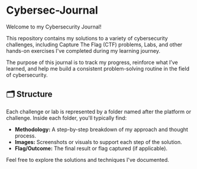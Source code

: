 # Cybersec-Journal

Welcome to my Cybersecurity Journal!

This repository contains my solutions to a variety of cybersecurity challenges, including Capture The Flag (CTF) problems, Labs, and other hands-on exercises I've completed during my learning journey.

The purpose of this journal is to track my progress, reinforce what I’ve learned, and help me build a consistent problem-solving routine in the field of cybersecurity.

## 🗂 Structure

Each challenge or lab is represented by a folder named after the platform or challenge. Inside each folder, you'll typically find:

- **Methodology:** A step-by-step breakdown of my approach and thought process.
- **Images:** Screenshots or visuals to support each step of the solution.
- **Flag/Outcome:** The final result or flag captured (if applicable).

Feel free to explore the solutions and techniques I've documented. 

